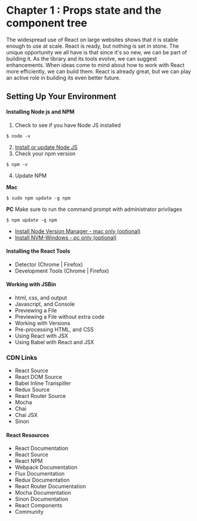Chapter 1 : Props state and the component tree
==================
The widespread use of React on large websites shows that it is stable enough to use at scale. React is ready, 
but nothing is set in stone. The unique opportunity we all have is that since it's so new, we can be part of building it. 
As the library and its tools evolve, we can suggest enhancements. When ideas come to mind about how to work with 
React more efficiently, we can build them. React is already great, but we can play an active role in building 
its even better future.

Setting Up Your Environment
--------

#### Installing Node js and NPM

1. Check to see if you have Node JS installed

```
$ node -v
```

2. [Install or update Node JS](https://nodejs.org/en/)
3. Check your npm version

```
$ npm -v
```

4. Update NPM

__Mac__
```
$ sudo npm update -g npm 
```

__PC__
Make sure to run the command prompt with administrator privilages
```
$ npm update -g npm
```

* [Install Node Version Manager - mac only (optional)](https://github.com/creationix/nvm)
* [Install NVM-Windows - pc only (optional)](https://github.com/coreybutler/nvm-windows)

#### Installing the React Tools

* Detector (Chrome | Firefox)
* Development Tools (Chrome | Firefox)

#### Working with JSBin

* html, css, and output
* Javascript, and Console
* Previewing a File
* Previewing a File without extra code
* Working with Versions
* Pre-processing HTML, and CSS
* Using React with JSX
* Using Babel with React and JSX

### CDN Links

* React Source
* React DOM Source
* Babel Inline Transpiller
* Redux Source
* React Router Source
* Mocha 
* Chai
* Chai JSX
* Sinon

#### React Resources

* React Documentation
* React Source
* React NPM
* Webpack Documentation
* Flux Documentation
* Redux Documentation
* React Router Documentation
* Mocha Documentation
* Sinon Documentation
* React Components
* Community